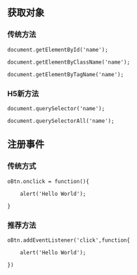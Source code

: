 ## 获取对象

### 传统方法
```
document.getElementById('name');

document.getElementByClassName('name');

document.getElementByTagName('name');
```
### H5新方法
```
document.querySelector('name');

document.querySelectorAll('name');
```
## 注册事件
### 传统方式
```
oBtn.onclick = function(){

    alert('Hello World');

}
```
### 推荐方法

```
oBtn.addEventListener('click',function{

    alert('Hello World');

})
```